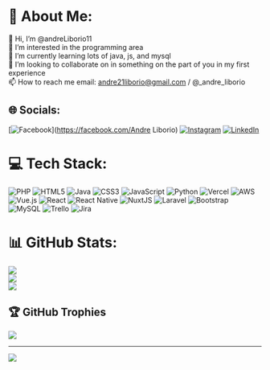 # 💫 About Me:
👋 Hi, I’m @andreLiborio11<br>👀 I’m interested in the programming area<br>🌱 I’m currently learning lots of java, js, and mysql<br>💞️ I’m looking to collaborate on in something on the part of you in my first experience<br>📫 How to reach me email: andre21liborio@gmail.com / @_andre_liborio


## 🌐 Socials:
[![Facebook](https://img.shields.io/badge/Facebook-%231877F2.svg?logo=Facebook&logoColor=white)](https://facebook.com/Andre Liborio) [![Instagram](https://img.shields.io/badge/Instagram-%23E4405F.svg?logo=Instagram&logoColor=white)](https://instagram.com/_andre_liborio) [![LinkedIn](https://img.shields.io/badge/LinkedIn-%230077B5.svg?logo=linkedin&logoColor=white)](https://linkedin.com/in/https://www.linkedin.com/in/andre-liborio-a486331a9/) 

# 💻 Tech Stack:
![PHP](https://img.shields.io/badge/php-%23777BB4.svg?style=for-the-badge&logo=php&logoColor=white) ![HTML5](https://img.shields.io/badge/html5-%23E34F26.svg?style=for-the-badge&logo=html5&logoColor=white) ![Java](https://img.shields.io/badge/java-%23ED8B00.svg?style=for-the-badge&logo=java&logoColor=white) ![CSS3](https://img.shields.io/badge/css3-%231572B6.svg?style=for-the-badge&logo=css3&logoColor=white) ![JavaScript](https://img.shields.io/badge/javascript-%23323330.svg?style=for-the-badge&logo=javascript&logoColor=%23F7DF1E) ![Python](https://img.shields.io/badge/python-3670A0?style=for-the-badge&logo=python&logoColor=ffdd54) ![Vercel](https://img.shields.io/badge/vercel-%23000000.svg?style=for-the-badge&logo=vercel&logoColor=white) ![AWS](https://img.shields.io/badge/AWS-%23FF9900.svg?style=for-the-badge&logo=amazon-aws&logoColor=white) ![Vue.js](https://img.shields.io/badge/vuejs-%2335495e.svg?style=for-the-badge&logo=vuedotjs&logoColor=%234FC08D) ![React](https://img.shields.io/badge/react-%2320232a.svg?style=for-the-badge&logo=react&logoColor=%2361DAFB) ![React Native](https://img.shields.io/badge/react_native-%2320232a.svg?style=for-the-badge&logo=react&logoColor=%2361DAFB) ![NuxtJS](https://img.shields.io/badge/Nuxt-black?style=for-the-badge&logo=nuxt.js&logoColor=white) ![Laravel](https://img.shields.io/badge/laravel-%23FF2D20.svg?style=for-the-badge&logo=laravel&logoColor=white) ![Bootstrap](https://img.shields.io/badge/bootstrap-%23563D7C.svg?style=for-the-badge&logo=bootstrap&logoColor=white) ![MySQL](https://img.shields.io/badge/mysql-%2300f.svg?style=for-the-badge&logo=mysql&logoColor=white) ![Trello](https://img.shields.io/badge/Trello-%23026AA7.svg?style=for-the-badge&logo=Trello&logoColor=white) ![Jira](https://img.shields.io/badge/jira-%230A0FFF.svg?style=for-the-badge&logo=jira&logoColor=white)
# 📊 GitHub Stats:
![](https://github-readme-stats.vercel.app/api?username=andreLiborio11&theme=vue-dark&hide_border=false&include_all_commits=true&count_private=true)<br/>
![](https://github-readme-streak-stats.herokuapp.com/?user=andreLiborio11&theme=vue-dark&hide_border=false)<br/>
![](https://github-readme-stats.vercel.app/api/top-langs/?username=andreLiborio11&theme=vue-dark&hide_border=false&include_all_commits=true&count_private=true&layout=compact)

## 🏆 GitHub Trophies
![](https://github-profile-trophy.vercel.app/?username=andreLiborio11&theme=radical&no-frame=false&no-bg=false&margin-w=4)

---
[![](https://visitcount.itsvg.in/api?id=andreLiborio11&icon=7&color=1)](https://visitcount.itsvg.in)

<!-- Proudly created with GPRM ( https://gprm.itsvg.in ) -->
